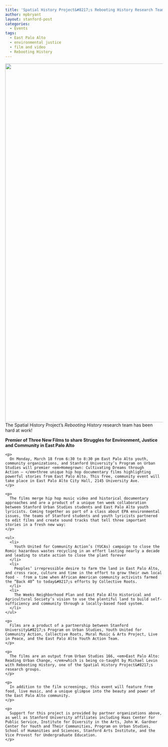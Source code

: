 ```yaml
---
title: 'Spatial History Project&#8217;s Rebooting History Research Team Presents Three New Films'
author: mpbryant
layout: stanford-post
categories:
  - Events
tags:
  - East Palo Alto
  - environmental justice
  - film and video
  - Rebooting History
---
```

[<img class="aligncenter size-full wp-image-513" title="Homegrown Flier_hiquality" src="https://cesta.stanford.edu/wp-content/uploads/2013/03/Homegrown-Flier_hiquality.png" alt="" width="884" height="1146" />][1]The Spatial History Project&#8217;s *Rebooting History* research team has been hard at work!

<div>
  <div>
    <p>
      <strong>Premier of Three New Films to share Struggles for Environment, Justice and Community in East Palo Alto</strong><strong></strong>
    </p>
    
    <p>
      On Monday, March 18 from 6:30 to 8:30 pm East Palo Alto youth, community organizations, and Stanford University’s Program on Urban Studies will premier <em>Homegrown: Cultivating Dreams through Action – </em>three unique hip hop documentary films highlighting powerful stories from East Palo Alto. This free, community event will take place in East Palo Alto City Hall, 2145 University Ave.
    </p>
    
    <p>
      The films merge hip hop music video and historical documentary approaches and are a product of a unique ten week collaboration between Stanford Urban Studies students and East Palo Alto youth lyricists. Coming together as part of a class about EPA environmental issues, the teams of Stanford students and youth lyricists partnered to edit films and create sound tracks that tell three important stories in a fresh new way:
    </p>
    
    <ul>
      <li>
        Youth United for Community Action’s (YUCAs) campaign to close the Romic hazardous wastes recycling in an effort lasting nearly a decade and leading to state action to close the plant forever
      </li>
      <li>
        Peoples’ irrepressible desire to farm the land in East Palo Alto, and cross race, culture and time in the effort to grow their own local food -  from a time when African American community activists farmed the “Back 40” to today&#8217;s efforts by Collective Roots.
      </li>
      <li>
        The Weeks Neighborhood Plan and East Palo Alto Historical and Agricultural Society’s vision to use the plentiful land to build self-sufficiency and community through a locally-based food system.
      </li>
    </ul>
    
    <p>
      Films are a product of a partnership between Stanford University&#8217;s Program on Urban Studies, Youth United for Community Action, Collective Roots, Mural Music & Arts Project, Live in Peace, and the East Palo Alto Youth Action Team.
    </p>
    
    <p>
      The films are an output from Urban Studies 166, <em>East Palo Alto: Reading Urban Change, </em>which is being co-taught by Michael Levin with Rebooting History, one of the Spatial History Project&#8217;s research groups.
    </p>
    
    <p>
      In addition to the film screenings, this event will feature free food, live music, and a unique glimpse into the beauty and power of the East Palo Alto community.
    </p>
    
    <p>
      Support for this project is provided by partner organizations above, as well as Stanford University affiliates including Haas Center for Public Service, Institute for Diversity in the Arts, John W. Gardner Center for Youth and Their Communities, Program on Urban Studies, School of Humanities and Sciences, Stanford Arts Institute, and the Vice Provost for Undergraduate Education.
    </p>
  </div>
</div>

<span style="font-size: small;"><br style="font-size: small;" /> </span>

 [1]: https://cesta.stanford.edu/wp-content/uploads/2013/03/Homegrown-Flier_hiquality.png
